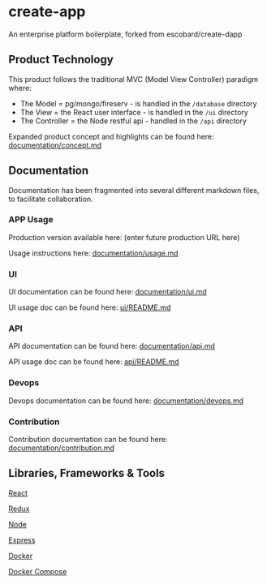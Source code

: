 # create-app

An enterprise platform boilerplate, forked from escobard/create-dapp

## Product Technology

This product follows the traditional MVC (Model View Controller) paradigm where:
   - The Model = pg/mongo/fireserv - is handled in the `/database` directory
   - The View = the React user interface - is handled in the `/ui` directory
   - The Controller = the Node restful api  - handled in the `/api` directory

Expanded product concept and highlights can be found here: [documentation/concept.md](https://github.com/escobard/create-app/blob/master/documentation/concept.md)

## Documentation

Documentation has been fragmented into several different markdown files, to facilitate collaboration.

### APP Usage

Production version available here: (enter future production URL here)

Usage instructions here: [documentation/usage.md](https://github.com/escobard/create-app/blob/master/documentation/usage.md)

### UI

UI documentation can be found here: [documentation/ui.md](https://github.com/escobard/create-app/blob/master/documentation/ui.md)

UI usage doc can be found here: [ui/README.md](https://github.com/escobard/create-app/blob/master/ui/README.md)

### API 

API documentation can be found here: [documentation/api.md](https://github.com/escobard/create-app/blob/master/documentation/api.md)

API usage doc can be found here: [api/README.md](https://github.com/escobard/create-app/blob/master/api/README.md)

### Devops

Devops documentation can be found here: [documentation/devops.md](https://github.com/escobard/create-app/blob/master/documentation/devops.md)

### Contribution

Contribution documentation can be found here: [documentation/contribution.md](https://github.com/escobard/create-app/blob/master/documentation/contribution.md)

## Libraries, Frameworks & Tools

[React](https://reactjs.org/)

[Redux](https://redux.js.org/)

[Node](https://nodejs.org/en/)

[Express](https://expressjs.com/)

[Docker](https://www.docker.com/)

[Docker Compose](https://docs.docker.com/compose/)